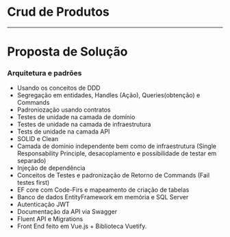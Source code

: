 # Crud de Produtos
   
-----------------------------------------------


# Proposta de Solução

### Arquitetura e padrões
  - Usando os conceitos de DDD
  - Segregação em entidades, Handles (Ação), Queries(obtenção) e Commands
  - Padroniozação usando contratos
  - Testes de unidade na camada de domínio 
  - Testes de unidade na camada de infraestrutura 
  - Tests de unidade na camada API 
  - SOLID e Clean 
  - Camada de domínio independente bem como de infraestrutura (Single Responsability Principle, desacoplamento e possibilidade de testar em separado)
  - Injeção de dependência
  - Conceitos de Testes e padronização de Retorno de Commands (Fail testes first)
  - EF core com Code-Firs e mapeamento de criação de tabelas
  - Banco de dados EntityFramework em memória e SQL Server
  - Autenticação JWT
  - Documentação da API via Swagger
  - Fluent API e Migrations
  - Front End feito em Vue.js + Biblioteca Vuetify.
